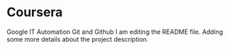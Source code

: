 # Coursera
Google IT Automation Git and Github
I am editing the README file. Adding some more details about the project description.
